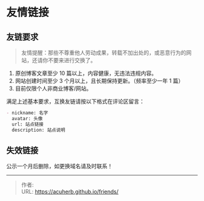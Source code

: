 # 友情链接


## 友链要求

> 友情提醒：那些不尊重他人劳动成果，转载不加出处的，或恶意行为的网站，还请你不要来进行交换了。

1. 原创博客文章至少 10 篇以上，内容健康，无违法违规内容。
2. 网站创建时间至少 3 个月以上，且长期保持更新。（频率至少一年 1 篇）
3. 目前仅限个人非商业博客/网站。

满足上述基本要求，互换友链请按以下格式在评论区留言：

````markdown
- nickname: 名字
  avatar: 头像
  url: 站点链接
  description: 站点说明
````

## 失效链接

公示一个月后删除，如更换域名请及时联系！

<!-- markdownlint-disable-next-line no-bare-urls -->


---

> 作者: <no value>  
> URL: https://acuherb.github.io/friends/  


